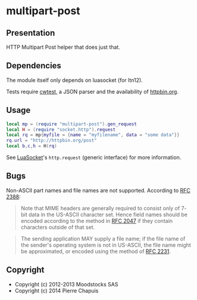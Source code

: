 # multipart-post

## Presentation

HTTP Multipart Post helper that does just that.

## Dependencies

The module itself only depends on luasocket (for ltn12).

Tests require [cwtest](https://github.com/catwell/cwtest), a JSON parser
and the availability of [httpbin.org](http://httpbin.org).

## Usage

```lua
local mp = (require "multipart-post").gen_request
local H = (require "socket.http").request
local rq = mp{myfile = {name = "myfilename", data = "some data"}}
rq.url = "http://httpbin.org/post"
local b,c,h = H(rq)
```

See [LuaSocket](http://w3.impa.br/~diego/software/luasocket/http.html)'s
`http.request` (generic interface) for more information.

## Bugs

Non-ASCII part names and file names are not supported.
According to [RFC 2388](http://tools.ietf.org/html/rfc2388):

> Note that MIME headers are generally required to consist only of 7-
> bit data in the US-ASCII character set. Hence field names should be
> encoded according to the method in
> [RFC 2047](http://tools.ietf.org/html/rfc2047) if they contain
> characters outside of that set.

> The sending application MAY supply a
> file name; if the file name of the sender's operating system is not
> in US-ASCII, the file name might be approximated, or encoded using
> the method of [RFC 2231](http://tools.ietf.org/html/rfc2231).

## Copyright

- Copyright (c) 2012-2013 Moodstocks SAS
- Copyright (c) 2014 Pierre Chapuis
